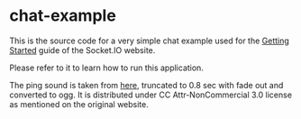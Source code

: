 # chat-example

This is the source code for a very simple chat example used for the [Getting Started](http://socket.io/get-started/chat/) guide of the Socket.IO website.

Please refer to it to learn how to run this application.

The ping sound is taken from [here](http://soundbible.com/2084-Glass-Ping.html), truncated to 0.8 sec with fade out and converted to ogg. It is distributed under CC Attr-NonCommercial 3.0 license as mentioned on the original website.
